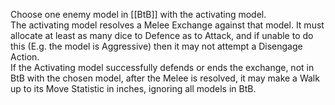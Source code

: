 Choose one enemy model in [[BtB]] with the activating model.  
The activating model resolves a Melee Exchange against that model. It must allocate at least as many dice to Defence as to Attack, and if unable to do this (E.g. the model is Aggressive) then it may not attempt a Disengage Action.  
If the Activating model successfully defends or ends the exchange, not in BtB with the chosen model, after the Melee is resolved, it may make a Walk up to its Move Statistic in inches, ignoring all models in BtB.
